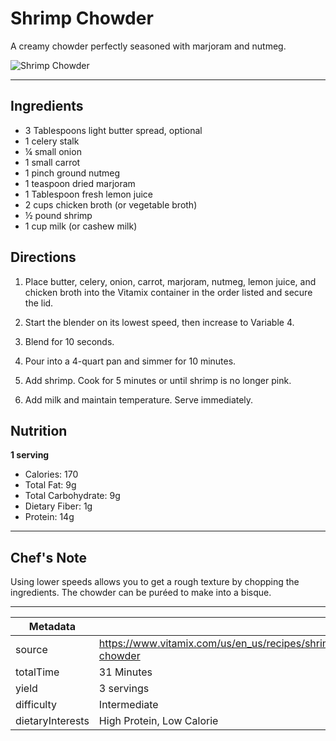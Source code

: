 # Shrimp Chowder

A creamy chowder perfectly seasoned with marjoram and nutmeg.

![Shrimp Chowder](https://www.vitamix.com/content/dam/vitamix/home/recipes/shrimp-chowder.jpg)

---

## Ingredients

- 3 Tablespoons light butter spread, optional
- 1 celery stalk
- ¼ small onion
- 1 small carrot
- 1 pinch ground nutmeg
- 1 teaspoon dried marjoram
- 1 Tablespoon fresh lemon juice
- 2 cups chicken broth (or vegetable broth)
- ½ pound shrimp
- 1 cup milk (or cashew milk)

## Directions

1. Place butter, celery, onion, carrot, marjoram, nutmeg, lemon juice, and chicken broth into the Vitamix container in the order listed and secure the lid.

2. Start the blender on its lowest speed, then increase to Variable 4.

3. Blend for 10 seconds.

4. Pour into a 4-quart pan and simmer for 10 minutes.

5. Add shrimp. Cook for 5 minutes or until shrimp is no longer pink.

6. Add milk and maintain temperature. Serve immediately.

## Nutrition

**1 serving**

- Calories: 170
- Total Fat: 9g
- Total Carbohydrate: 9g
- Dietary Fiber: 1g
- Protein: 14g

---

## Chef's Note

Using lower speeds allows you to get a rough texture by chopping the ingredients. The chowder can be puréed to make into a bisque.

---

| Metadata |  |
| --- | --- |
| source | https://www.vitamix.com/us/en_us/recipes/shrimp-chowder |
| totalTime | 31 Minutes |
| yield | 3 servings |
| difficulty | Intermediate |
| dietaryInterests | High Protein, Low Calorie |
